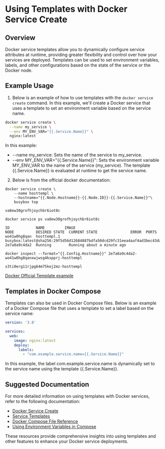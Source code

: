# Using Templates with Docker Service Create

## Overview

Docker service templates allow you to dynamically configure service attributes at runtime, providing greater flexibility and control over how your services are deployed. Templates can be used to set environment variables, labels, and other configurations based on the state of the service or the Docker node.

## Example Usage

1) Below is an example of how to use templates with the `docker service create` command. In this example, we'll create a Docker service that uses a template to set an environment variable based on the service name.

```bash
docker service create \
  --name my_service \
  --env MY_ENV_VAR="{{.Service.Name}}" \
  nginx:latest
```

In this example:
- --name my_service: Sets the name of the service to my_service.
- --env MY_ENV_VAR="{{.Service.Name}}": Sets the environment variable MY_ENV_VAR to the name of the service (my_service). The template {{.Service.Name}} is evaluated at runtime to get the service name.

2) Below is from the official docker documentation:

```
docker service create \
    --name hosttempl \
    --hostname="{{.Node.Hostname}}-{{.Node.ID}}-{{.Service.Name}}"\
    busybox top

va8ew30grofhjoychbr6iot8c

docker service ps va8ew30grofhjoychbr6iot8c

ID            NAME         IMAGE                                                                                   NODE          DESIRED STATE  CURRENT STATE               ERROR  PORTS
wo41w8hg8qan  hosttempl.1  busybox:latest@sha256:29f5d56d12684887bdfa50dcd29fc31eea4aaf4ad3bec43daf19026a7ce69912  2e7a8a9c4da2  Running        Running about a minute ago

docker inspect --format="{{.Config.Hostname}}" 2e7a8a9c4da2-wo41w8hg8qanxwjwsg4kxpprj-hosttempl

x3ti0erg11rjpg64m75kej2mz-hosttempl
```

[Docker Official Template example](https://docs.docker.com/reference/cli/docker/service/create/#template-example)



## Templates in Docker Compose
Templates can also be used in Docker Compose files. Below is an example of a Docker Compose file that uses a template to set a label based on the service name:

```yaml
version: '3.8'

services:
  web:
    image: nginx:latest
    deploy:
      labels:
        - "com.example.service.name={{.Service.Name}}"
```

In this example, the label com.example.service.name is dynamically set to the service name using the template {{.Service.Name}}.


## Suggested Documentation
For more detailed information on using templates with Docker services, refer to the following documentation:

- [Docker Service Create](https://docs.docker.com/reference/cli/docker/service/create/)
- [Service Templates](https://docs.docker.com/engine/swarm/services/#service-templates)
- [Docker Compose File Reference](https://docs.docker.com/reference/compose-file/legacy-versions/)
- [Using Environment Variables in Compose](https://docs.docker.com/compose/how-tos/environment-variables/)

These resources provide comprehensive insights into using templates and other features to enhance your Docker service deployments.
